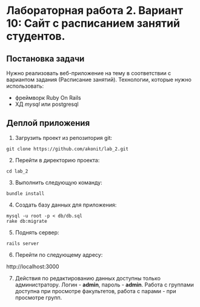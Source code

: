 Лабораторная работа 2. Вариант 10: Сайт с расписанием занятий студентов. 
=====

Постановка задачи
-----------------

Нужно реализовать веб-приложение на тему в соответствии с вариантом задания (Расписание занятий). Технологии, которые нужно использовать: 

- фреймворк Ruby On Rails
- ХД *mysql* или postgresql

Деплой приложения
-------

1. Загрузить проект из репозитория git:

  ```
  git clone https://github.com/akonit/lab_2.git
  ```
2. Перейти в директорию проекта:

  ```
  cd lab_2
  ```
3. Выполнить следующую команду:

  ```
  bundle install
  ```

4. Создать базу данных для приложения:

  ```
  mysql -u root -p < db/db.sql
  rake db:migrate
  ```

5. Поднять сервер:

  ```
  rails server
  ```
6. Перейти по следующему адресу:

  http://localhost:3000

7. Действия по редактированию данных доступны только администратору. Логин - **admin**, пароль - **admin**. Работа с группами доступна при просмотре факультетов, работа с парами - при просмотре групп.
